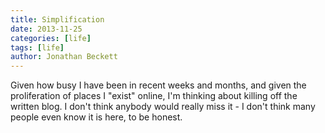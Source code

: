 ```yaml
---
title: Simplification
date: 2013-11-25
categories: [life]
tags: [life]
author: Jonathan Beckett
---
```


Given how busy I have been in recent weeks and months, and given the proliferation of places I "exist" online, I'm thinking about killing off the written blog. I don't think anybody would really miss it - I don't think many people even know it is here, to be honest.